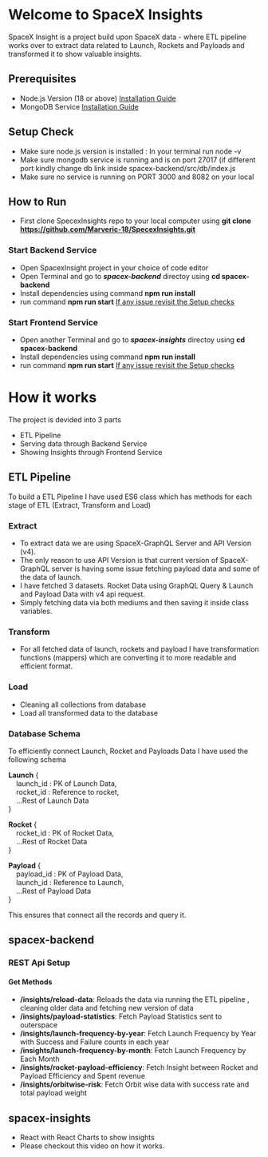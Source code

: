 # Welcome to SpaceX Insights

SpaceX Insight is a project build upon SpaceX data - where ETL pipeline works over to extract data related to Launch, Rockets and Payloads and transformed it to show valuable insights.


## Prerequisites
- Node.js Version (18 or above) [Installation Guide](https://nodejs.org/en/download)
- MongoDB Service [Installation Guide](https://www.mongodb.com/try/download/community)

## Setup Check
- Make sure node.js version is installed : In your terminal run node -v
- Make sure mongodb service is running and is on port 27017 (if different port kindly change db link inside spacex-backend/src/db/index.js
- Make sure no service is running on PORT 3000 and 8082 on your local

## How to Run
- First clone SpecexInsights repo to your local computer using **git clone https://github.com/Marveric-18/SpecexInsights.git**
### Start Backend Service
- Open SpacexInsight project in your choice of code editor
- Open Terminal and go to **_spacex-backend_** directoy using **cd spacex-backend**
- Install dependencies using command **npm run install**
- run command **npm run start** <ins> If any issue revisit the Setup checks</ins>
### Start Frontend Service
- Open another Terminal and go to **_spacex-insights_** directoy using **cd spacex-backend**
- Install dependencies using command **npm run install**
- run command **npm run start** <ins> If any issue revisit the Setup checks</ins>




# How it works 
The project is devided into 3 parts
- ETL Pipeline
- Serving data through Backend Service
- Showing Insights through Frontend Service

## ETL Pipeline
To build a ETL Pipeline I have used ES6 class which has methods for each stage of ETL (Extract, Transform and Load)

### Extract
- To extract data we are using SpaceX-GraphQL Server and API Version (v4).
- The only reason to use API Version is that current version of SpaceX-GraphQL server is having some issue fetching payload data and some of the data of launch.
- I have fetched 3 datasets. Rocket Data using GraphQL Query &  Launch and Payload Data with v4 api request.
- Simply fetching data via both mediums and then saving it inside class variables.

### Transform
- For all fetched data of launch, rockets and payload I have transformation functions (mappers) which are converting it to more readable and efficient format.

### Load
- Cleaning all collections from database
- Load all transformed data to the database

### Database Schema
To efficiently connect Launch, Rocket and Payloads Data I have used the following schema

**Launch** {  
&nbsp;&nbsp;&nbsp;&nbsp;launch_id : PK of Launch Data,  
&nbsp;&nbsp;&nbsp;&nbsp;rocket_id :  Reference to rocket,  
&nbsp;&nbsp;&nbsp;&nbsp;...Rest of Launch Data  
}  

**Rocket** {  
&nbsp;&nbsp;&nbsp;&nbsp;rocket_id : PK of Rocket Data,  
&nbsp;&nbsp;&nbsp;&nbsp;...Rest of Rocket Data  
}  

**Payload** {  
&nbsp;&nbsp;&nbsp;&nbsp;payload_id : PK of Payload Data,  
&nbsp;&nbsp;&nbsp;&nbsp;launch_id :  Reference to Launch,  
&nbsp;&nbsp;&nbsp;&nbsp;...Rest of Payload Data  
}  

This ensures that connect all the records and query it.


## spacex-backend

### REST Api Setup
#### Get Methods
- **/insights/reload-data**: Reloads the data via running the ETL pipeline , cleaning older data and fetching new version of data
- **/insights/payload-statistics**: Fetch Payload Statistics sent to outerspace
- **/insights/launch-frequency-by-year**: Fetch Launch Frequency by Year with Success and Failure counts in each year
- **/insights/launch-frequency-by-month**: Fetch Launch Frequency by Each Month
- **/insights/rocket-payload-efficiency**: Fetch Insight between Rocket and Payload Efficiency and Spent revenue
- **/insights/orbitwise-risk**: Fetch Orbit wise data with success rate and total payload weight


## spacex-insights
- React with React Charts to show insights
- Please checkout this video on how it works.









